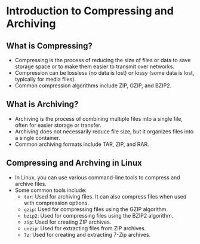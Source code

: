 # Introduction to Compressing and Archiving

## What is Compressing?

- Compressing is the process of reducing the size of files or data to save storage space or to make them easier to transmit over networks.
- Compression can be lossless (no data is lost) or lossy (some data is lost, typically for media files).
- Common compression algorithms include ZIP, GZIP, and BZIP2.

## What is Archiving?

- Archiving is the process of combining multiple files into a single file, often for easier storage or transfer.
- Archiving does not necessarily reduce file size, but it organizes files into a single container.
- Common archiving formats include TAR, ZIP, and RAR.

## Compressing and Archving in Linux

- In Linux, you can use various command-line tools to compress and archive files.
- Some common tools include:
  - `tar`: Used for archiving files. It can also compress files when used with compression options.
  - `gzip`: Used for compressing files using the GZIP algorithm.
  - `bzip2`: Used for compressing files using the BZIP2 algorithm.
  - `zip`: Used for creating ZIP archives.
  - `unzip`: Used for extracting files from ZIP archives.
  - `7z`: Used for creating and extracting 7-Zip archives.
